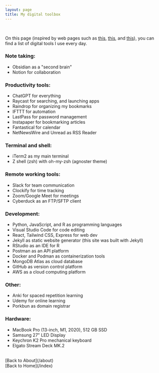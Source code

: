 ```yaml
---
layout: page
title: My digital toolbox
---
```


<br>

On this page (inspired by web pages such as [this](https://wesbos.com/uses), [this](https://uses.tech/), and [this](https://usesthis.com/)), you can find a list of digital tools I use every day.

### Note taking:

- Obsidian as a "second brain"
- Notion for collaboration

### Productivity tools:

- ChatGPT for everything
- Raycast for searching, and launching apps
- Raindrop for organizing my bookmarks
- IFTTT for automation
- LastPass for password management
- Instapaper for bookmarking articles
- Fantastical for calendar
- NetNewsWire and Unread as RSS Reader

### Terminal and shell:

- iTerm2 as my main terminal
- Z shell (zsh) with oh-my-zsh (agnoster theme)

### Remote working tools:

- Slack for team communication
- Clockify for time tracking
- Zoom/Google Meet for meetings
- Cyberduck as an FTP/SFTP client

### Development:

- Python, JavaScript, and R as programming languages
- Visual Studio Code for code editing
- React, Tailwind CSS, Express for web dev
- Jekyll as static website generator (this site was built with Jekyll)
- RStudio as an IDE for R
- Postman as an API platform
- Docker and Podman as containerization tools
- MongoDB Atlas as cloud database
- GitHub as version control platform
- AWS as a cloud computing platform

### Other:

- Anki for spaced repetition learning
- Udemy for online learning
- Porkbun as domain registrar

### Hardware:

- MacBook Pro (13-inch, M1, 2020), 512 GB SSD
- Samsung 27" LED Display
- Keychron K2 Pro mechanical keyboard
- Elgato Stream Deck MK.2

<br>
[Back to About](/about)
<br>
[Back to Home](/index)
